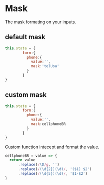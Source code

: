 # Mask

The mask formating on your inputs.

## default mask

```jsx
this.state = {
        form:{
          phone:{
            value:'',
            mask:'telUsa'
          }
        }
}
```

## custom mask


```jsx
this.state = {
        form:{
          phone:{
            value:'',
            mask:cellphoneBR
          }
        }
}
```

Custom function intecept and format the value.

```jsx
cellphoneBR = value => {
  return value
      .replace(/\D/g, '') 
      .replace(/(\d{2})(\d)/, '($1) $2') 
      .replace(/(\d{5})(\d)/, '$1-$2')
}
```